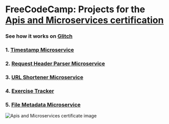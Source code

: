 # FreeCodeCamp: Projects for the [Apis and Microservices certification](https://learn.freecodecamp.org/apis-and-microservices/apis-and-microservices-projects)

### See how it works on [Glitch](https://apis-microservices-lezojeda.glitch.me/)

### 1. **[Timestamp Microservice](https://github.com/lezojeda/freecodecamp-apis-and-microservices/blob/master/routes/timestamp.js)**

### 2. **[Request Header Parser Microservice](https://github.com/lezojeda/freecodecamp-apis-and-microservices/blob/master/routes/req-header-parser.js)**
  
### 3. **[URL Shortener Microservice](https://github.com/lezojeda/freecodecamp-apis-and-microservices/blob/master/routes/url-shortener.js)**

### 4. **[Exercise Tracker](https://github.com/lezojeda/freecodecamp-apis-and-microservices/blob/master/routes/exercise-tracker.js)**
  
### 5. **[File Metadata Microservice](https://github.com/lezojeda/freecodecamp-apis-and-microservices/blob/master/routes/file-metadata.js)**

![Apis and Microservices certificate image](https://res.cloudinary.com/dgfn49hld/image/upload/v1567008438/fcc-certificates/front-end_oeyxce.jpg)


 
